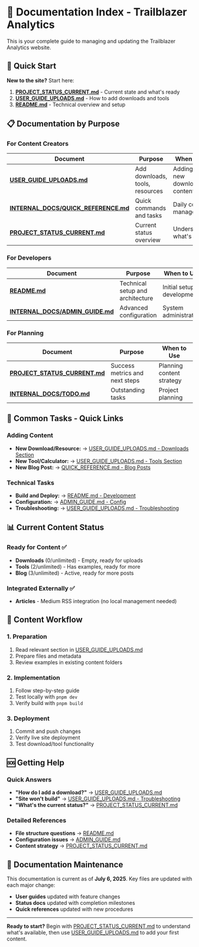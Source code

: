 # 📖 Documentation Index - Trailblazer Analytics

This is your complete guide to managing and updating the Trailblazer Analytics website.

## 🚀 Quick Start

**New to the site?** Start here:

1. **[PROJECT_STATUS_CURRENT.md](./PROJECT_STATUS_CURRENT.md)** - Current state and what's ready
2. **[USER_GUIDE_UPLOADS.md](./USER_GUIDE_UPLOADS.md)** - How to add downloads and tools
3. **[README.md](./README.md)** - Technical overview and setup

## 📋 Documentation by Purpose

### For Content Creators

| Document | Purpose | When to Use |
|----------|---------|-------------|
| **[USER_GUIDE_UPLOADS.md](./USER_GUIDE_UPLOADS.md)** | Add downloads, tools, resources | Adding any new downloadable content |
| **[INTERNAL_DOCS/QUICK_REFERENCE.md](./INTERNAL_DOCS/QUICK_REFERENCE.md)** | Quick commands and tasks | Daily content management |
| **[PROJECT_STATUS_CURRENT.md](./PROJECT_STATUS_CURRENT.md)** | Current status overview | Understanding what's ready |

### For Developers

| Document | Purpose | When to Use |
|----------|---------|-------------|
| **[README.md](./README.md)** | Technical setup and architecture | Initial setup, development |
| **[INTERNAL_DOCS/ADMIN_GUIDE.md](./INTERNAL_DOCS/ADMIN_GUIDE.md)** | Advanced configuration | System administration |

### For Planning

| Document | Purpose | When to Use |
|----------|---------|-------------|
| **[PROJECT_STATUS_CURRENT.md](./PROJECT_STATUS_CURRENT.md)** | Success metrics and next steps | Planning content strategy |
| **[INTERNAL_DOCS/TODO.md](./INTERNAL_DOCS/TODO.md)** | Outstanding tasks | Project planning |

## 🎯 Common Tasks - Quick Links

### Adding Content

- **New Download/Resource:** → [USER_GUIDE_UPLOADS.md - Downloads Section](./USER_GUIDE_UPLOADS.md#-adding-new-downloads-free-resources)
- **New Tool/Calculator:** → [USER_GUIDE_UPLOADS.md - Tools Section](./USER_GUIDE_UPLOADS.md#-adding-new-tools-gatedpremium-content)
- **New Blog Post:** → [QUICK_REFERENCE.md - Blog Posts](./INTERNAL_DOCS/QUICK_REFERENCE.md#add-new-blog-post)

### Technical Tasks

- **Build and Deploy:** → [README.md - Development](./README.md#-development)
- **Configuration:** → [ADMIN_GUIDE.md - Config](./INTERNAL_DOCS/ADMIN_GUIDE.md#-configuration-management)
- **Troubleshooting:** → [USER_GUIDE_UPLOADS.md - Troubleshooting](./USER_GUIDE_UPLOADS.md#-troubleshooting)

## 📊 Current Content Status

### Ready for Content ✅

- **Downloads** (0/unlimited) - Empty, ready for uploads
- **Tools** (2/unlimited) - Has examples, ready for more
- **Blog** (3/unlimited) - Active, ready for more posts

### Integrated Externally ✅

- **Articles** - Medium RSS integration (no local management needed)

## 🔄 Content Workflow

### 1. Preparation
1. Read relevant section in [USER_GUIDE_UPLOADS.md](./USER_GUIDE_UPLOADS.md)
2. Prepare files and metadata
3. Review examples in existing content folders

### 2. Implementation
1. Follow step-by-step guide
2. Test locally with `pnpm dev`
3. Verify build with `pnpm build`

### 3. Deployment
1. Commit and push changes
2. Verify live site deployment
3. Test download/tool functionality

## 🆘 Getting Help

### Quick Answers
- **"How do I add a download?"** → [USER_GUIDE_UPLOADS.md](./USER_GUIDE_UPLOADS.md)
- **"Site won't build"** → [USER_GUIDE_UPLOADS.md - Troubleshooting](./USER_GUIDE_UPLOADS.md#-troubleshooting)
- **"What's the current status?"** → [PROJECT_STATUS_CURRENT.md](./PROJECT_STATUS_CURRENT.md)

### Detailed References
- **File structure questions** → [README.md](./README.md)
- **Configuration issues** → [ADMIN_GUIDE.md](./INTERNAL_DOCS/ADMIN_GUIDE.md)
- **Content strategy** → [PROJECT_STATUS_CURRENT.md](./PROJECT_STATUS_CURRENT.md)

## 📝 Documentation Maintenance

This documentation is current as of **July 6, 2025**. Key files are updated with each major change:

- **User guides** updated with feature changes
- **Status docs** updated with completion milestones  
- **Quick references** updated with new procedures

---

**Ready to start?** Begin with [PROJECT_STATUS_CURRENT.md](./PROJECT_STATUS_CURRENT.md) to understand what's available, then use [USER_GUIDE_UPLOADS.md](./USER_GUIDE_UPLOADS.md) to add your first content.
